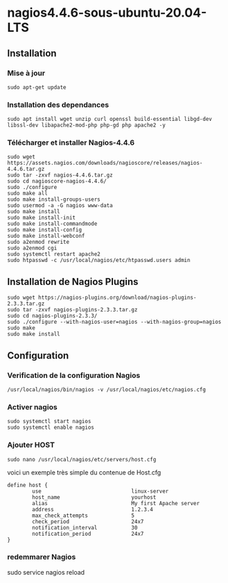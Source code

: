 # nagios4.4.6-sous-ubuntu-20.04-LTS
## Installation
### Mise à jour
```
sudo apt-get update
```
### Installation des dependances
```
sudo apt install wget unzip curl openssl build-essential libgd-dev libssl-dev libapache2-mod-php php-gd php apache2 -y
```
### Télécharger et installer Nagios-4.4.6
```
sudo wget https://assets.nagios.com/downloads/nagioscore/releases/nagios-4.4.6.tar.gz
sudo tar -zxvf nagios-4.4.6.tar.gz
sudo cd nagioscore-nagios-4.4.6/
sudo ./configure
sudo make all
sudo make install-groups-users
sudo usermod -a -G nagios www-data
sudo make install
sudo make install-init
sudo make install-commandmode
sudo make install-config
sudo make install-webconf
sudo a2enmod rewrite
sudo a2enmod cgi
sudo systemctl restart apache2
sudo htpasswd -c /usr/local/nagios/etc/htpasswd.users admin
```
## Installation de Nagios Plugins
```
sudo wget https://nagios-plugins.org/download/nagios-plugins-2.3.3.tar.gz
sudo tar -zxvf nagios-plugins-2.3.3.tar.gz
sudo cd nagios-plugins-2.3.3/
sudo ./configure --with-nagios-user=nagios --with-nagios-group=nagios
sudo make
sudo make install
```
## Configuration
### Verification de la configuration Nagios
```
/usr/local/nagios/bin/nagios -v /usr/local/nagios/etc/nagios.cfg
```
### Activer nagios
```
sudo systemctl start nagios
sudo systemctl enable nagios
```

### Ajouter HOST
```
sudo nano /usr/local/nagios/etc/servers/host.cfg
```
voici un exemple très simple du contenue de Host.cfg
```
define host {
        use                             linux-server
        host_name                       yourhost
        alias                           My first Apache server
        address                         1.2.3.4
        max_check_attempts              5
        check_period                    24x7
        notification_interval           30
        notification_period             24x7
}
```
### redemmarer Nagios
sudo service nagios reload

